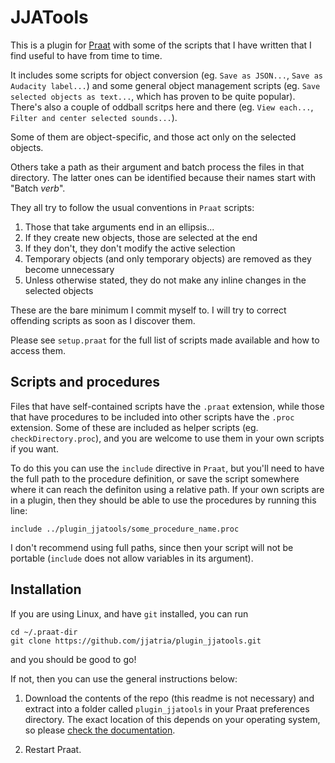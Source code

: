 JJATools
========

This is a plugin for [Praat][1] with some of the scripts that I have written that I find useful to have from time to time.

It includes some scripts for object conversion (eg. `Save as JSON...`, `Save as Audacity label...`) and some general object management scripts (eg. `Save selected objects as text...`, which has proven to be quite popular). There's also a couple of oddball scritps here and there (eg. `View each...`, `Filter and center selected sounds...`).

Some of them are object-specific, and those act only on the selected objects.

Others take a path as their argument and batch process the files in that directory. The latter ones can be identified because their names start with "Batch _verb_".

They all try to follow the usual conventions in `Praat` scripts:

1. Those that take arguments end in an ellipsis...
2. If they create new objects, those are selected at the end
3. If they don't, they don't modify the active selection
4. Temporary objects (and only temporary objects) are removed as they become unnecessary
5. Unless otherwise stated, they do not make any inline changes in the selected objects

These are the bare minimum I commit myself to. I will try to correct offending scripts as soon as I discover them.
    
Please see `setup.praat` for the full list of scripts made available and how to access them.

Scripts and procedures
----------------------

Files that have self-contained scripts have the `.praat` extension, while those that have procedures to be included into other scripts have the `.proc` extension. Some of these are included as helper scripts (eg. `checkDirectory.proc`), and you are welcome to use them in your own scripts if you want.

To do this you can use the `include` directive in `Praat`, but you'll need to have the full path to the procedure definition, or save the script somewhere where it can reach the definiton using a relative path. If your own scripts are in a plugin, then they should be able to use the procedures by running this line:

    include ../plugin_jjatools/some_procedure_name.proc

I don't recommend using full paths, since then your script will not be portable (`include` does not allow variables in its argument).
    
Installation
-----------

If you are using Linux, and have `git` installed, you can run

    cd ~/.praat-dir
    git clone https://github.com/jjatria/plugin_jjatools.git

and you should be good to go!

If not, then you can use the general instructions below:

1. Download the contents of the repo (this readme is not necessary) and extract into a folder called `plugin_jjatools` in your Praat preferences directory. The exact location of this depends on your operating system, so please [check the documentation][2].

2. Restart Praat.

[1]: www.praat.org
[2]: http://www.fon.hum.uva.nl/praat/manual/preferences_directory.html
